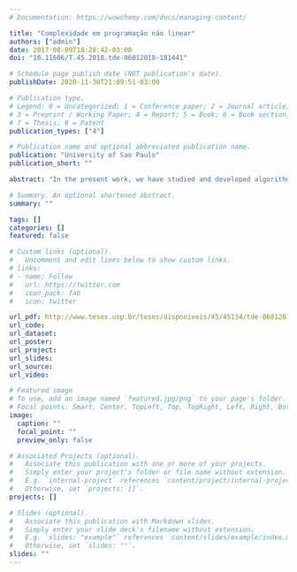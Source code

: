 ```yaml
---
# Documentation: https://wowchemy.com/docs/managing-content/

title: "Complexidade em programação não linear"
authors: ["admin"]
date: 2017-08-09T18:28:42-03:00
doi: "10.11606/T.45.2018.tde-06012018-181441"

# Schedule page publish date (NOT publication's date).
publishDate: 2020-11-30T21:09:51-03:00

# Publication type.
# Legend: 0 = Uncategorized; 1 = Conference paper; 2 = Journal article;
# 3 = Preprint / Working Paper; 4 = Report; 5 = Book; 6 = Book section;
# 7 = Thesis; 8 = Patent
publication_types: ["4"]

# Publication name and optional abbreviated publication name.
publication: "University of Sao Paulo"
publication_short: ""

abstract: "In the present work, we have studied and developed algorithms with worst-case evaluation complexity analysis for nonlinear programming problems. For the unconstrained optimization case, we have established two similar algorithms that explore high-order regularization models. We have proposed a computational implementation that preserves the good properties of the evaluation complexity theory, and we made numerical experiments with classical problems from the literature, in order to check the implementation and certify the practical applicability of methods that employ high-order models. For the constrained optimization case, we have established a two phases algorithm that converges to points that meet the unscaled first-order optimality condition for the nonlinear programming problem."

# Summary. An optional shortened abstract.
summary: ""

tags: []
categories: []
featured: false

# Custom links (optional).
#   Uncomment and edit lines below to show custom links.
# links:
# - name: Follow
#   url: https://twitter.com
#   icon_pack: fab
#   icon: twitter

url_pdf: http://www.teses.usp.br/teses/disponiveis/45/45134/tde-06012018-181441/publico/JohnGardenghi_tese.pdf
url_code:
url_dataset:
url_poster:
url_project:
url_slides:
url_source:
url_video:

# Featured image
# To use, add an image named `featured.jpg/png` to your page's folder. 
# Focal points: Smart, Center, TopLeft, Top, TopRight, Left, Right, BottomLeft, Bottom, BottomRight.
image:
  caption: ""
  focal_point: ""
  preview_only: false

# Associated Projects (optional).
#   Associate this publication with one or more of your projects.
#   Simply enter your project's folder or file name without extension.
#   E.g. `internal-project` references `content/project/internal-project/index.md`.
#   Otherwise, set `projects: []`.
projects: []

# Slides (optional).
#   Associate this publication with Markdown slides.
#   Simply enter your slide deck's filename without extension.
#   E.g. `slides: "example"` references `content/slides/example/index.md`.
#   Otherwise, set `slides: ""`.
slides: ""
---
```

